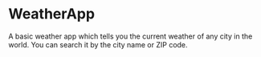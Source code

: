 # WeatherApp
A basic weather app which tells you the current weather of any city in the world. You can search it by the city name or ZIP code.
